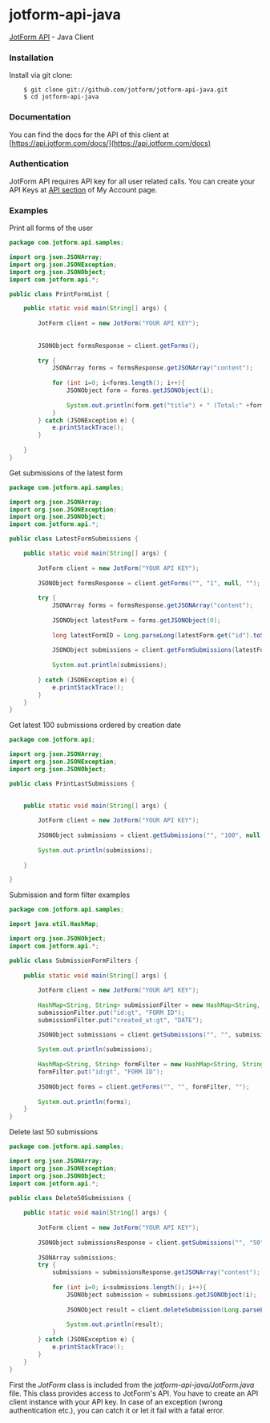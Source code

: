 jotform-api-java 
===============
[JotForm API](https://api.jotform.com/docs/) - Java Client


### Installation

Install via git clone:

        $ git clone git://github.com/jotform/jotform-api-java.git
        $ cd jotform-api-java
        

### Documentation

You can find the docs for the API of this client at [https://api.jotform.com/docs/](https://api.jotform.com/docs)

### Authentication

JotForm API requires API key for all user related calls. You can create your API Keys at  [API section](https://www.jotform.com/myaccount/api) of My Account page.

### Examples

Print all forms of the user

```java
package com.jotform.api.samples;

import org.json.JSONArray;
import org.json.JSONException;
import org.json.JSONObject;
import com.jotform.api.*;

public class PrintFormList {

	public static void main(String[] args) {
	
		JotForm client = new JotForm("YOUR API KEY");
		
		
		JSONObject formsResponse = client.getForms();
		
		try {
			JSONArray forms = formsResponse.getJSONArray("content");
			
			for (int i=0; i<forms.length(); i++){
				JSONObject form = forms.getJSONObject(i);
				
				System.out.println(form.get("title") + " (Total:" +form.get("count") + " New:" + form.get("new") + ")");
			}
		} catch (JSONException e) {
			e.printStackTrace();
		}
		
	}
}
``` 
   
Get submissions of the latest form

```java
package com.jotform.api.samples;

import org.json.JSONArray;
import org.json.JSONException;
import org.json.JSONObject;
import com.jotform.api.*;

public class LatestFormSubmissions {

	public static void main(String[] args) {
		
		JotForm client = new JotForm("YOUR API KEY");
		
		JSONObject formsResponse = client.getForms("", "1", null, "");
		
		try {
			JSONArray forms = formsResponse.getJSONArray("content");
			
			JSONObject latestForm = forms.getJSONObject(0);
			
			long latestFormID = Long.parseLong(latestForm.get("id").toString());
			
			JSONObject submissions = client.getFormSubmissions(latestFormID);
			
			System.out.println(submissions);
			
		} catch (JSONException e) {
			e.printStackTrace();
		}
	}
}
``` 

Get latest 100 submissions ordered by creation date

```java
package com.jotform.api;

import org.json.JSONArray;
import org.json.JSONException;
import org.json.JSONObject;

public class PrintLastSubmissions {

	
	public static void main(String[] args) {
	
		JotForm client = new JotForm("YOUR API KEY");
		
		JSONObject submissions = client.getSubmissions("", "100", null, "created_at");
		
		System.out.println(submissions);
		
	}

}
``` 

Submission and form filter examples

```java
package com.jotform.api.samples;

import java.util.HashMap;

import org.json.JSONObject;
import com.jotform.api.*;

public class SubmissionFormFilters {
		
	public static void main(String[] args) {
		
		JotForm client = new JotForm("YOUR API KEY");
		
		HashMap<String, String> submissionFilter = new HashMap<String, String>();
		submissionFilter.put("id:gt", "FORM ID");
		submissionFilter.put("created_at:gt", "DATE");

		JSONObject submissions = client.getSubmissions("", "", submissionFilter, "");
		
		System.out.println(submissions);
		
		HashMap<String, String> formFilter = new HashMap<String, String>();
		formFilter.put("id:gt", "FORM ID");
		
		JSONObject forms = client.getForms("", "", formFilter, "");
		
		System.out.println(forms);
	}
}
``` 

Delete last 50 submissions

```java
package com.jotform.api.samples;

import org.json.JSONArray;
import org.json.JSONException;
import org.json.JSONObject;
import com.jotform.api.*;

public class Delete50Submissions {
		
	public static void main(String[] args) {
		
		JotForm client = new JotForm("YOUR API KEY");
		
		JSONObject submissionsResponse = client.getSubmissions("", "50", null, "");
		
		JSONArray submissions;
		try {
			submissions = submissionsResponse.getJSONArray("content");
		
			for (int i=0; i<submissions.length(); i++){
				JSONObject submission = submissions.getJSONObject(i);
				
				JSONObject result = client.deleteSubmission(Long.parseLong(submission.get("id").toString()));
				
				System.out.println(result);
			}
		} catch (JSONException e) {
			e.printStackTrace();
		}	
	}
}
``` 

First the _JotForm_ class is included from the _jotform-api-java/JotForm.java_ file. This class provides access to JotForm's API. You have to create an API client instance with your API key. 
In case of an exception (wrong authentication etc.), you can catch it or let it fail with a fatal error.

